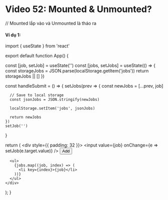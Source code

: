 # Video 52: Mounted & Unmounted?

// Mounted lắp vào và Unmounted là tháo ra

#### Ví dụ 1:

import { useState } from 'react'

export default function App() {

  const [job, setJob] = useState('')
  const [jobs, setJobs] = useState(() => {
    const storageJobs = JSON.parse(localStorage.getItem('jobs'))
    return storageJobs || []
  })

  const handleSubmit = () => {
    setJobs(prev => {
      const newJobs = [...prev, job]

      // Save to local storage
      const jsonJobs = JSON.stringify(newJobs)

      localStorage.setItem('jobs', jsonJobs)

      return newJobs
    })
    setJob('')
  }

  return (
    <div style={{ padding: 32 }}>
      <input
        value={job}
        onChange={e => setJob(e.target.value)}
      />
      <button onClick={handleSubmit}>Add</button>

      <ul>
        {jobs.map((job, index) => (
          <li key={index}>{job}</li>
        ))}
      </ul>
    </div>
  );
}